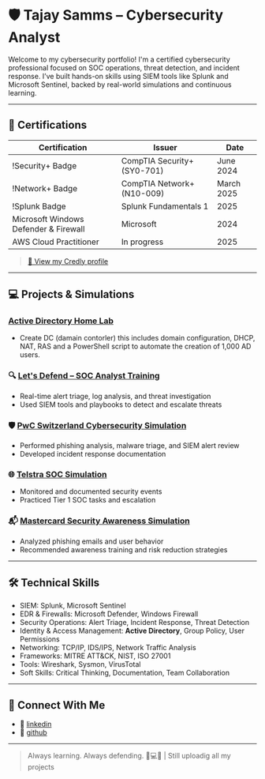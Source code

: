 # 🛡️ Tajay Samms – Cybersecurity Analyst

Welcome to my cybersecurity portfolio! I'm a certified cybersecurity professional focused on SOC operations, threat detection, and incident response. I’ve built hands-on skills using SIEM tools like Splunk and Microsoft Sentinel, backed by real-world simulations and continuous learning.

---

## 📜 Certifications

| Certification | Issuer | Date |
|---------------|--------|------|
| !Security+ Badge| CompTIA Security+ (SY0-701) | June 2024 |
| !Network+ Badge | CompTIA Network+ (N10-009) | March 2025 |
| !Splunk Badge | Splunk Fundamentals 1 | 2025 |
| Microsoft Windows Defender & Firewall | Microsoft | 2024 |
| AWS Cloud Practitioner | In progress | 2025 |

> [🔗 View my Credly profile](https://www.credly.com/users/tajay-samms)

---

## 💻 Projects & Simulations

###   [Active Directory Home Lab](https://github.com/Tajay49/Active-directory)
- Create DC (damain contorler) this includes domain configuration, DHCP, NAT, RAS and a PowerShell script to automate the creation of 1,000 AD users.
  
### 🔍 [Let's Defend – SOC Analyst Training](https://github.com/Tajay49/)
- Real-time alert triage, log analysis, and threat investigation
- Used SIEM tools and playbooks to detect and escalate threats

### 🛡️ [PwC Switzerland Cybersecurity Simulation](https://github.com/Tajay49/)
- Performed phishing analysis, malware triage, and SIEM alert review
- Developed incident response documentation

### 🌐 [Telstra SOC Simulation](https://github.com/Tajay49/)
- Monitored and documented security events
- Practiced Tier 1 SOC tasks and escalation

### 📬 [Mastercard Security Awareness Simulation](https://github.com/Tajay49/Phishing-Email-job-Similation-by-Mastercard)
- Analyzed phishing emails and user behavior
- Recommended awareness training and risk reduction strategies

---

## 🛠️ Technical Skills

- SIEM: Splunk, Microsoft Sentinel  
- EDR & Firewalls: Microsoft Defender, Windows Firewall  
- Security Operations: Alert Triage, Incident Response, Threat Detection  
- Identity & Access Management: **Active Directory**, Group Policy, User Permissions  
- Networking: TCP/IP, IDS/IPS, Network Traffic Analysis  
- Frameworks: MITRE ATT&CK, NIST, ISO 27001  
- Tools: Wireshark, Sysmon, VirusTotal  
- Soft Skills: Critical Thinking, Documentation, Team Collaboration

---
## 🔗 Connect With Me
 
- 💼 [linkedin](https://www.linkedin.com/in/tajay-samms-a500a1176)  
- 🧠 [github](https://github.com/Tajay49/Tajay-Samms)

---

> Always learning. Always defending. 🧠💻🔐 |
> Still uploadig all my projects 

